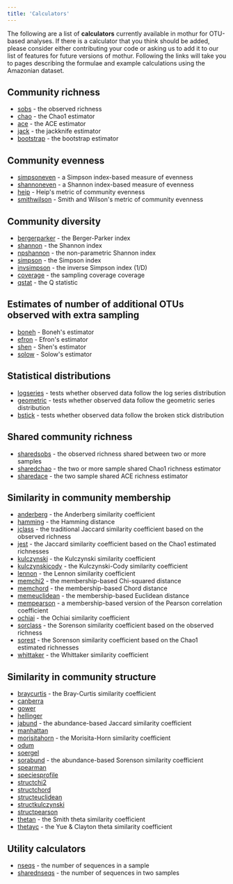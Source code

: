```yaml
---
title: 'Calculators'
---
```

The following are a list of **calculators**
currently available in mothur for OTU-based analyses. If there is a
calculator that you think should be added, please consider either
contributing your code or asking us to add it to our list of features
for future versions of mothur. Following the links will take you to
pages describing the formulae and example calculations using the
Amazonian dataset.

## Community richness

-   [sobs](sobs) - the observed richness
-   [chao](chao) - the Chao1 estimator
-   [ace](ace) - the ACE estimator
-   [jack](jack) - the jackknife estimator
-   [bootstrap](bootstrap) - the bootstrap estimator

## Community evenness

-   [simpsoneven](simpsoneven) - a Simpson index-based
    measure of evenness
-   [shannoneven](shannoneven) - a Shannon index-based
    measure of evenness
-   [heip](heip) - Heip\'s metric of community evenness
-   [smithwilson](smithwilson) - Smith and Wilson\'s metric
    of community evenness

## Community diversity

-   [bergerparker](bergerparker) - the Berger-Parker index
-   [shannon](shannon) - the Shannon index
-   [npshannon](npshannon) - the non-parametric Shannon index
-   [simpson](simpson) - the Simpson index
-   [invsimpson](invsimpson) - the inverse Simpson index
    (1/D)
-   [coverage](coverage) - the sampling coverage coverage
-   [qstat](qstat) - the Q statistic

## Estimates of number of additional OTUs observed with extra sampling

-   [boneh](boneh) - Boneh\'s estimator
-   [efron](efron) - Efron\'s estimator
-   [shen](shen) - Shen\'s estimator
-   [solow](solow) - Solow\'s estimator

## Statistical distributions

-   [logseries](logseries) - tests whether observed data
    follow the log series distribution
-   [geometric](geometric) - tests whether observed data
    follow the geometric series distribution
-   [bstick](bstick) - tests whether observed data follow the
    broken stick distribution

## Shared community richness

-   [sharedsobs](sharedsobs) - the observed richness shared
    between two or more samples
-   [sharedchao](sharedchao) - the two or more sample shared
    Chao1 richness estimator
-   [sharedace](sharedace) - the two sample shared ACE
    richness estimator

## Similarity in community membership

-   [anderberg](anderberg) - the Anderberg similarity
    coefficient
-   [hamming](hamming) - the Hamming distance
-   [jclass](jclass) - the traditional Jaccard similarity
    coefficient based on the observed richness
-   [jest](jest) - the Jaccard similarity coefficient based
    on the Chao1 estimated richnesses
-   [kulczynski](kulczynski) - the Kulczynski similarity
    coefficient
-   [kulczynskicody](kulczynskicody) - the Kulczynski-Cody
    similarity coefficient
-   [lennon](lennon) - the Lennon similarity coefficient
-   [memchi2](memchi2) - the membership-based Chi-squared
    distance
-   [memchord](memchord) - the membership-based Chord
    distance
-   [memeuclidean](memeuclidean) - the membership-based
    Euclidean distance
-   [mempearson](mempearson) - a membership-based version of
    the Pearson correlation coefficient
-   [ochiai](ochiai) - the Ochiai similarity coefficient
-   [sorclass](sorclass) - the Sorenson similarity
    coefficient based on the observed richness
-   [sorest](sorest) - the Sorenson similarity coefficient
    based on the Chao1 estimated richnesses
-   [whittaker](whittaker) - the Whittaker similarity
    coefficient

## Similarity in community structure

-   [braycurtis](braycurtis) - the Bray-Curtis similarity
    coefficient
-   [canberra](canberra)
-   [gower](gower)
-   [hellinger](hellinger)
-   [jabund](jabund) - the abundance-based Jaccard similarity
    coefficient
-   [manhattan](manhattan)
-   [morisitahorn](morisitahorn) - the Morisita-Horn
    similarity coefficient
-   [odum](odum)
-   [soergel](soergel)
-   [sorabund](sorabund) - the abundance-based Sorenson
    similarity coefficient
-   [spearman](spearman)
-   [speciesprofile](speciesprofile)
-   [structchi2](structchi2)
-   [structchord](structchord)
-   [structeuclidean](structeuclidean)
-   [structkulczynski](structkulczynski)
-   [structpearson](structpearson)
-   [thetan](thetan) - the Smith theta similarity coefficient
-   [thetayc](thetayc) - the Yue & Clayton theta similarity
    coefficient

## Utility calculators

-   [nseqs](nseqs) - the number of sequences in a sample
-   [sharednseqs](sharednseqs) - the number of sequences in
    two samples

